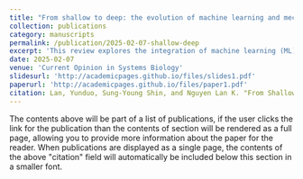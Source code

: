 ```yaml
---
title: "From shallow to deep: the evolution of machine learning and mechanistic model integration in cancer research"
collection: publications
category: manuscripts
permalink: /publication/2025-02-07-shallow-deep
excerpt: 'This review explores the integration of machine learning (ML) and mechanistic modelling to address challenges in computational biology, particularly in cancer research.'
date: 2025-02-07
venue: 'Current Opinion in Systems Biology'
slidesurl: 'http://academicpages.github.io/files/slides1.pdf'
paperurl: 'http://academicpages.github.io/files/paper1.pdf'
citation: Lan, Yunduo, Sung-Young Shin, and Nguyen Lan K. "From Shallow to Deep: The Evolution of Machine Learning and Mechanistic Model Integration in Cancer Research." *Current Opinion in Systems Biology*, February 7, 2025, 100541 [https://doi.org/10.1016/j.coisb.2025.100541](https://doi.org/10.1016/j.coisb.2025.100541)
---
```


The contents above will be part of a list of publications, if the user clicks the link for the publication than the contents of section will be rendered as a full page, allowing you to provide more information about the paper for the reader. When publications are displayed as a single page, the contents of the above "citation" field will automatically be included below this section in a smaller font.